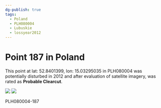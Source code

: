 ```yaml
---
dg-publish: true
tags:
  - Poland
  - PLH080004
  - Lubuskie
  - lossyear2012
---
```


# Point 187 in Poland

This point at lat: 52.8401399, lon: 15.03295035 in PLH080004 was potentially disturbed in 2012 and after evaluation of satellite imagery, was rated as **Probable Clearcut**.

<div class='juxtapose' data-showcredits='false'>
<img src='https://baserow-backend-production20240528124524339000000001.s3.amazonaws.com/user_files/1UWDbSxlnDELtTBhJ1Dltb65tFRW8VBA_5be1be1d53d9f4495feb5edac76e4a9bacae5381cecadccdd4f97acffd485c94.png' data-label='July 2010' />
<img src='https://baserow-backend-production20240528124524339000000001.s3.amazonaws.com/user_files/XiLg7H8Qw4duE6tqpu7egVd15PoPUBIR_da38ad1a55d02a8d8a9df97b5035cca06c1f6b36b8ac0eac7a009559a6ca772a.png' data-label='April 2018' />
</div>

PLH080004-187